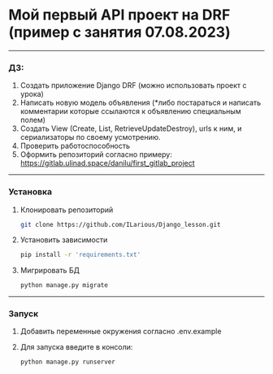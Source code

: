 # Мой первый API проект на DRF (пример с занятия 07.08.2023)

---
### ДЗ: 
1. Создать приложение Django DRF (можно использовать проект с урока) 
2. Написать новую модель объявления (*либо постараться и написать комментарии которые ссылаются к объявлению специальным полем) 
3. Создать View (Create, List, RetrieveUpdateDestroy), urls к ним, и сериализаторы по своему усмотрению. 
4. Проверить работоспособность 
5. Оформить репозиторий согласно примеру: https://gitlab.ulinad.space/danilu/first_gitlab_project
---

### Установка

1. Клонировать репозиторий

    ```bash
    git clone https://github.com/ILarious/Django_lesson.git
    ```

2. Установить зависимости

    ```bash
    pip install -r 'requirements.txt'
    ```

3. Мигрировать БД

    ```bash
    python manage.py migrate
    ```
---

### Запуск

1. Добавить переменные окружения согласно .env.example

2. Для запуска введите в консоли:

    ```bash
    python manage.py runserver
    ```
